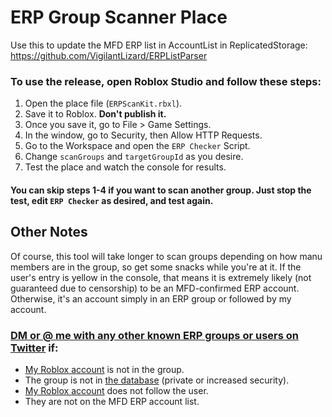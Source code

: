 # ERP Group Scanner Place
Use this to update the MFD ERP list in AccountList in ReplicatedStorage: https://github.com/VigilantLizard/ERPListParser

### To use the release, open Roblox Studio and follow these steps:
1. Open the place file (`ERPScanKit.rbxl`).
2. Save it to Roblox. **Don't publish it.**
3. Once you save it, go to File > Game Settings.
4. In the window, go to Security, then Allow HTTP Requests.
5. Go to the Workspace and open the `ERP Checker` Script.
6. Change `scanGroups` and `targetGroupId` as you desire.
7. Test the place and watch the console for results.
#### You can skip steps 1-4 if you want to scan another group. Just stop the test, edit `ERP Checker` as desired, and test again.

## Other Notes
Of course, this tool will take longer to scan groups depending on how manu members are in the group, so get some snacks while you're at it.
If the user's entry is yellow in the console, that means it is extremely likely (not guaranteed due to censorship) to be an MFD-confirmed ERP account. Otherwise, it's an account simply in an ERP group or followed by my account.

### [DM or @ me with any other known ERP groups or users on Twitter](https://x.com/VigilantLizard) if:
- [My Roblox account](https://www.roblox.com/users/7506583559/profile) is not in the group.
- The group is not in [the database](https://github.com/VigilantLizard/ERPLists) (private or increased security).
- [My Roblox account](https://www.roblox.com/users/7506583559/friends#!/following) does not follow the user.
- They are not on the MFD ERP account list.
